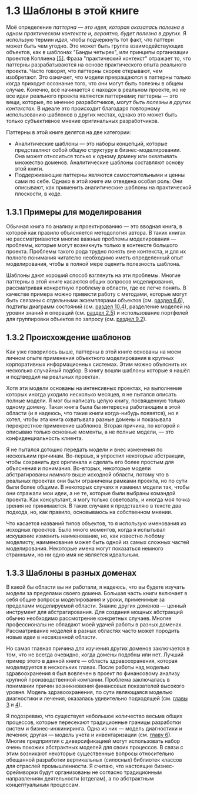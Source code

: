 # 1.3 Шаблоны в этой книге

 Моё определение _паттерна — это идея, которая оказалась полезна в одном практическом контексте и, вероятно, будет полезна в других_. Я использую термин _идея_, чтобы подчеркнуть тот факт, что паттерн может быть чем угодно. Это может быть группа взаимодействующих объектов, как в шаблонах "Банды четырех", или принципы организации проектов Коплиена [[5]](references-1.md). Фраза "практический контекст" отражает то, что паттерны разрабатываются на основе практического опыта реального проекта. Часто говорят, что паттерны скорее открывают, чем изобретают. Это означает, что модели превращаются в паттерны только когда приходит осознание того, что они могут быть полезны в общем случае. Конечно, всё начинается с находок в реальном проекте, но не все идеи реального проекта являются паттернами; паттерны — это вещи, которые, по мнению разработчиков, _могут быть полезны в других контекстах._ В идеале это происходит благодаря повторному использованию шаблонов в других местах, однако это может быть только субъективное мнение оригинальных разработчиков. 
 
Паттерны в этой книге делятся на две категории: 
- Аналитические шаблоны — это наборы концепций, которые представляют собой общую структуру в бизнес-моделировании. Она может относиться только к одному домену или охватывать множество доменов. Аналитические шаблоны составляют основу этой книги. 
- Поддерживающие паттерны являются самостоятельными и ценны сами по себе. Однако в этой книге им отведена особая роль: Они описывают, как применить аналитические шаблоны на практической плоскости, в коде. 


## 1.3.1 Примеры для моделирования 

Обычная книга по анализу и проектированию — это вводная книга, в которой как правило объясняется методология автора. В таких книгах не рассматриваются многие важные проблемы моделирования — проблемы, которые могут возникнуть только в контексте большого проекта. Проблемы такого рода трудно понять вне контекста, и для их полного понимания читателю необходимо иметь определенный опыт моделирования, чтобы в полной мере оценить полезность шаблона. 

Шаблоны дают хороший способ взглянуть на эти проблемы. Многие паттерны в этой книге касаются общих вопросов моделирования, рассматривая конкретную проблему в области, где ее легче понять. В качестве примера можно привести работу с методами, которые могут быть связаны с отдельными экземплярами объектов (см. [раздел 6.6](6.inventory-accounting.md#6-6-individual-instance-method)), подтипы диаграмм состояний (см. [раздел 10.4](10.derrivative-contracts.md#10-4-subtype-state-machine)), разделение моделей на уровни знаний и операций (см. [раздел 2.5](2.accountability.md#2-5-accountability-knowledge-level)) и использование портфелей для группировки объектов по запросу (см. [раздел 9.2](9.traging.md#9-2-portfolio)). 


## 1.3.2 Происхождение шаблонов 

 Как уже говорилось выше, паттерны в этой книге основаны на моем личном опыте применения объектного моделирования в крупных корпоративных информационных системах. Этим можно объяснить их несколько случайный подбор. В книгу вошли шаблоны которые я нашёл и подтвердил на реальных проектах. 

 Хотя эти модели основаны на интенсивных проектах, на выполнение которых иногда уходило несколько месяцев, я не пытался описать полные модели. Я мог бы написать целую книгу, посвященную только одному домену. Такая книга была бы интересна работающим в этой области (и я надеюсь, что такие книги когда-нибудь появятся), но я хотел, чтобы эта книга охватывала разные домены и показывала перекрестное применение шаблонов. Вторая причина, по которой я описываю только основные моменты, а не полные модели, — это конфиденциальность клиента. 

 Я не пытался дотошно передать модели и внес изменения по нескольким причинам. Во-первых, я упростил некоторые абстракции, чтобы сохранить дух оригинала и сделать его более простым для объяснения и понимания. Во-вторых, некоторые модели абстрагированы _немного_ выше исходной области, потому что в реальных проектах они были ограничены рамками проекта, но по сути были более общими. В некоторых случаях я изменил модели так, чтобы они отражали мои идеи, а не те, которые были выбраны командой проекта. Как консультант, я могу только советовать, и иногда моя точка зрения не принимается. В таких случаях я представляю в тексте два подхода, но, как правило, основываюсь на собственном мнении. 

 Что касается названий типов объектов, то я использую именования из исходных проектов. Было много моментов, когда я испытывал искушение изменить наименование, но, как известно любому моделисту, наименование может быть одной из самых сложных частей моделирования. Некоторые имена могут показаться немного странными, но ни одно имя не является идеальным. 


## 1.3.3 Шаблоны в разных доменах 

 В какой бы области вы ни работали, я надеюсь, что вы будете изучать модели за пределами своего домена. Большая часть книги включает в себя общие вопросы моделирования и уроки, применимые за пределами моделируемой области. Знание других доменов — ценный инструмент для абстрагирования. Для создания мощных абстракций обычно необходимо рассмотрение конкретных случаев. Многие профессионалы не обладают моей удачей работы в разных доменах. Рассматривание моделей в разных областях часто может породить новые идеи в несвязанной области. 

 Но самая главная причина для изучения других доменов заключается в том, что не всегда очевидно, когда домены подобны или нет. Лучший пример этого в данной книге — область здравоохранения, которая моделируется в нескольких главах. После работы над моделью здравоохранения я был вовлечен в проект по финансовому анализу крупной производственной компании. Проблема заключалась в понимании причин возникновения финансовых показателей высокого уровня. Модель здравоохранения, по сути являющаяся моделью диагностики и лечения, оказалась удивительно подходящей (см. [главы 3](3.observations-measurements.md) и [4](4.observations-for-corp-finance.md)).  

 Я подозреваю, что существует небольшое количество весьма общих процессов, которые пересекают традиционные границы разработки систем и бизнес-инжиниринга. Одна из них — модель диагностики и лечения; другая — модель учета и инвентаризации (см. [главу 6](6.inventory-accounting.md)). Многие предприятия с диверсификацией могут использовать набор очень похожих абстрактных моделей для своих процессов. В связи с этим возникают некоторые существенные вопросы относительно обещанной разработки вертикальных (силосных) библиотек классов для отраслей промышленности. Я считаю, что настоящие бизнес-фреймворки будут организованы не согласно традиционным направлениям деятельности (отделам), а по абстрактным концептуальным процессам. 
